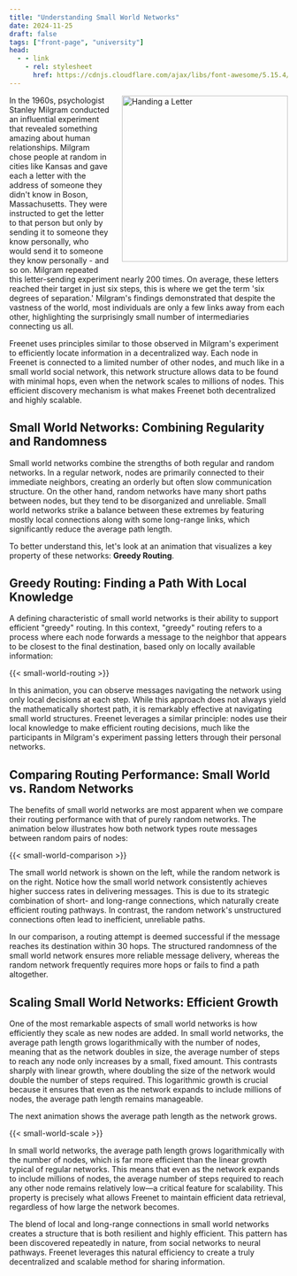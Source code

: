 ```yaml
---
title: "Understanding Small World Networks"
date: 2024-11-25
draft: false
tags: ["front-page", "university"]
head:
  - - link
    - rel: stylesheet
      href: https://cdnjs.cloudflare.com/ajax/libs/font-awesome/5.15.4/css/all.min.css
---
```


<img src="/img/handing-letter-sw.webp" alt="Handing a Letter" style="float: right; margin-left: 20px; margin-bottom: 
10px; width: 300px;">

In the 1960s, psychologist Stanley Milgram conducted an influential experiment that revealed
something amazing about human relationships. Milgram chose people at random in cities like Kansas
and gave each a letter with the address of someone they didn't know in Boson, Massachusetts. They
were instructed to get the letter to that person but only by sending it to someone they know
personally, who would send it to someone they know personally - and so on. Milgram repeated this
letter-sending experiment nearly 200 times. On average, these letters reached their target in just
six steps, this is where we get the term 'six degrees of separation.' Milgram's findings
demonstrated that despite the vastness of the world, most individuals are only a few links away from
each other, highlighting the surprisingly small number of intermediaries connecting us all.

Freenet uses principles similar to those observed in Milgram's experiment to efficiently locate
information in a decentralized way. Each node in Freenet is connected to a limited number of other
nodes, and much like in a small world social network, this network structure allows data to be found
with minimal hops, even when the network scales to millions of nodes. This efficient discovery
mechanism is what makes Freenet both decentralized and highly scalable.

## Small World Networks: Combining Regularity and Randomness

Small world networks combine the strengths of both regular and random networks. In a regular
network, nodes are primarily connected to their immediate neighbors, creating an orderly but often
slow communication structure. On the other hand, random networks have many short paths between
nodes, but they tend to be disorganized and unreliable. Small world networks strike a balance
between these extremes by featuring mostly local connections along with some long-range links, which
significantly reduce the average path length.

To better understand this, let's look at an animation that visualizes a key property of these
networks: **Greedy Routing**.

## Greedy Routing: Finding a Path With Local Knowledge

A defining characteristic of small world networks is their ability to support efficient "greedy"
routing. In this context, "greedy" routing refers to a process where each node forwards a message to
the neighbor that appears to be closest to the final destination, based only on locally available
information:

{{< small-world-routing >}}

In this animation, you can observe messages navigating the network using only local decisions at
each step. While this approach does not always yield the mathematically shortest path, it is
remarkably effective at navigating small world structures. Freenet leverages a similar principle:
nodes use their local knowledge to make efficient routing decisions, much like the participants in
Milgram's experiment passing letters through their personal networks.

## Comparing Routing Performance: Small World vs. Random Networks

The benefits of small world networks are most apparent when we compare their routing performance
with that of purely random networks. The animation below illustrates how both network types route
messages between random pairs of nodes:

{{< small-world-comparison >}}

The small world network is shown on the left, while the random network is on the right. Notice how
the small world network consistently achieves higher success rates in delivering messages. This is
due to its strategic combination of short- and long-range connections, which naturally create
efficient routing pathways. In contrast, the random network's unstructured connections often lead to
inefficient, unreliable paths.

In our comparison, a routing attempt is deemed successful if the message reaches its destination
within 30 hops. The structured randomness of the small world network ensures more reliable message
delivery, whereas the random network frequently requires more hops or fails to find a path
altogether.

## Scaling Small World Networks: Efficient Growth

One of the most remarkable aspects of small world networks is how efficiently they scale as new
nodes are added. In small world networks, the average path length grows logarithmically with the
number of nodes, meaning that as the network doubles in size, the average number of steps to reach
any node only increases by a small, fixed amount. This contrasts sharply with linear growth, where
doubling the size of the network would double the number of steps required. This logarithmic growth
is crucial because it ensures that even as the network expands to include millions of nodes, the
average path length remains manageable.

The next animation shows the average path length as the network grows.

{{< small-world-scale >}}

In small world networks, the average path length grows logarithmically with the number of nodes,
which is far more efficient than the linear growth typical of regular networks. This means that even
as the network expands to include millions of nodes, the average number of steps required to reach
any other node remains relatively low—a critical feature for scalability. This property is precisely
what allows Freenet to maintain efficient data retrieval, regardless of how large the network
becomes.

The blend of local and long-range connections in small world networks creates a structure that is
both resilient and highly efficient. This pattern has been discovered repeatedly in nature, from
social networks to neural pathways. Freenet leverages this natural efficiency to create a truly
decentralized and scalable method for sharing information.
